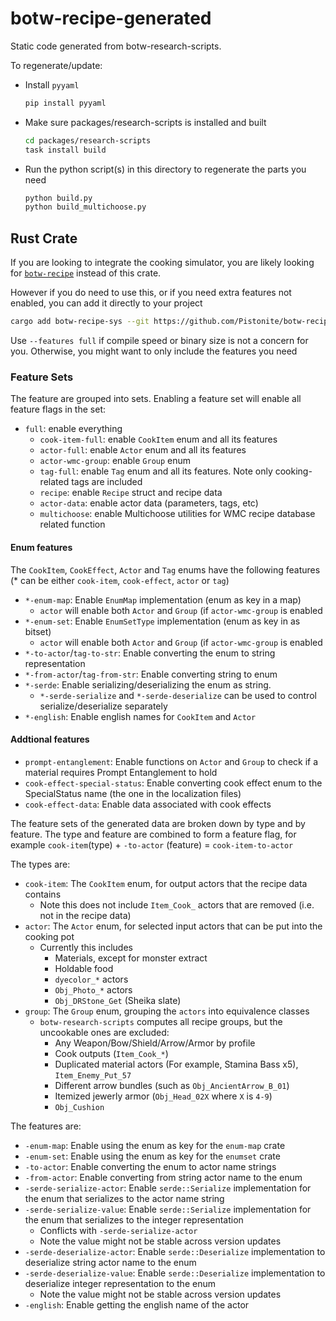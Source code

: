 # botw-recipe-generated

Static code generated from botw-research-scripts.

To regenerate/update:

- Install `pyyaml`
    ```bash
    pip install pyyaml
    ```
- Make sure packages/research-scripts is installed and built
    ```bash
    cd packages/research-scripts
    task install build
    ```
- Run the python script(s) in this directory to regenerate the parts you need
    ```bash
    python build.py
    python build_multichoose.py
    ```

## Rust Crate

If you are looking to integrate the cooking simulator, you are
likely looking for [`botw-recipe`](../core-lib) instead of this crate.

However if you do need to use this, or if
you need extra features not enabled, you can add it directly to your project

```bash
cargo add botw-recipe-sys --git https://github.com/Pistonite/botw-recipe --features full
```

Use `--features full` if compile speed or binary size is not a concern for you.
Otherwise, you might want to only include the features you need

### Feature Sets

The feature are grouped into sets. Enabling a feature set will
enable all feature flags in the set:

- `full`: enable everything
    - `cook-item-full`: enable `CookItem` enum and all its features
    - `actor-full`: enable `Actor` enum and all its features
    - `actor-wmc-group`: enable `Group` enum
    - `tag-full`: enable `Tag` enum and all its features. Note only cooking-related tags are included
    - `recipe`: enable `Recipe` struct and recipe data
    - `actor-data`: enable actor data (parameters, tags, etc)
    - `multichoose`: enable Multichoose utilities for WMC recipe database related function

#### Enum features

The `CookItem`, `CookEffect`, `Actor` and `Tag` enums have the following features
(\* can be either `cook-item`, `cook-effect`, `actor` or `tag`)

- `*-enum-map`: Enable `EnumMap` implementation (enum as key in a map)
    - `actor` will enable both `Actor` and `Group` (if `actor-wmc-group` is enabled
- `*-enum-set`: Enable `EnumSetType` implementation (enum as key in as bitset)
    - `actor` will enable both `Actor` and `Group` (if `actor-wmc-group` is enabled
- `*-to-actor`/`tag-to-str`: Enable converting the enum to string representation
- `*-from-actor`/`tag-from-str`: Enable converting string to enum
- `*-serde`: Enable serializing/deserializing the enum as string.
    - `*-serde-serialize` and `*-serde-deserialize` can be used to control serialize/deserialize separately
- `*-english`: Enable english names for `CookItem` and `Actor`

#### Addtional features

- `prompt-entanglement`: Enable functions on `Actor` and `Group` to check if
  a material requires Prompt Entanglement to hold
- `cook-effect-special-status`: Enable converting cook effect enum to the SpecialStatus name
  (the one in the localization files)
- `cook-effect-data`: Enable data associated with cook effects

The feature sets of the generated data are broken down
by type and by feature. The type and feature are combined
to form a feature flag, for example `cook-item`(type) + `-to-actor`
(feature) = `cook-item-to-actor`

The types are:

- `cook-item`: The `CookItem` enum, for output actors that the recipe data contains
    - Note this does not include `Item_Cook_` actors that are removed (i.e. not in the recipe data)
- `actor`: The `Actor` enum, for selected input actors that can be put into the cooking pot
    - Currently this includes
        - Materials, except for monster extract
        - Holdable food
        - `dyecolor_*` actors
        - `Obj_Photo_*` actors
        - `Obj_DRStone_Get` (Sheika slate)
- `group`: The `Group` enum, grouping the `actors` into equivalence classes
    - `botw-research-scripts` computes all recipe groups, but the uncookable ones are excluded:
        - Any Weapon/Bow/Shield/Arrow/Armor by profile
        - Cook outputs (`Item_Cook_*`)
        - Duplicated material actors (For example, Stamina Bass x5), `Item_Enemy_Put_57`
        - Different arrow bundles (such as `Obj_AncientArrow_B_01`)
        - Itemized jewerly armor (`Obj_Head_02X` where `X` is `4-9`)
        - `Obj_Cushion`

The features are:

- `-enum-map`: Enable using the enum as key for the `enum-map` crate
- `-enum-set`: Enable using the enum as key for the `enumset` crate
- `-to-actor`: Enable converting the enum to actor name strings
- `-from-actor`: Enable converting from string actor name to the enum
- `-serde-serialize-actor`: Enable `serde::Serialize` implementation for the enum that serializes to the actor name string
- `-serde-serialize-value`: Enable `serde::Serialize` implementation for the enum that serializes to the integer representation
    - Conflicts with `-serde-serialize-actor`
    - Note the value might not be stable across version updates
- `-serde-deserialize-actor`: Enable `serde::Deserialize` implementation to deserialize string actor name to the enum
- `-serde-deserialize-value`: Enable `serde::Deserialize` implementation to deserialize integer representation to the enum
    - Note the value might not be stable across version updates
- `-english`: Enable getting the english name of the actor
